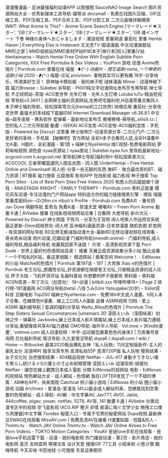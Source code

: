 漫漫撸漫画 - 亚洲最强福利动漫APP
以图搜图
SauceNAO Image Search
图片资源网站大全 - 优秀新媒体工具导航-媒帮派
docsmall - 免费在线图片压缩、GIF压缩工具、PDF压缩工具、PDF合并工具、PDF分割工具
二次元画像詳細検索
WAIT: What Anime Is This? - Anime Scene Search Engine
[マーマレード★スター', 'GB
[マーマレード★スター', 'GB
[マーマレード★スター', 'GB
魂インサート 下巻 神様の身体へおじゃまします - 潮浪视频
里番频道
番茄社
里番
Hentai Haven | Everything Else is Irrelevant
叉叉虎TV-国语漫画 中文动漫旗舰站
MMD之家 | MMD视频站|MMD素材|P站R18|本子|单行本|同人|里番|V站
Hentaimama – Watch Hentai Free Online With English Subtitle
Porn Categories, XXX Free Porntube & Sex Videos :: YouPorn
游戏
动漫
Anime色情片 | Pornhub.com
里番在线
喵屋 -❥(^_-)
动画片 - 捏它追剧-nieta_一个神奇的追剧小站
2020 -❥(^_-) 喵屋-论坛
pixivision- 事物其实可以更有趣
18岁-分享快乐，传递美好生活！
原神抽卡模拟器 - 我的袜子呢
谜妹漫画 Mimei｜动漫神器下载
磁力Browse :: Sukebei
派导航 - PI001纯文字动漫网址发布页专用导航
绅士导航
不正经网站-茶馆-ACG里世界
光年灯塔 - 光年人生灯塔
Lutube
luTu-精品短视频
零导航v3.3601 | 全网绅士福利资源网站,宅男吧宅福利吧,H动漫零番合集同人本子绅士福利导航，轻松探索零次元(hentai的工口世界)
呋哩应用
番茄社-分享改变世界
最强大的多线程下载器IDM Internet Download Manager v6.38.9.1 中文版+超多皮肤 - 佛系软件
爱弹幕 - 最新地址发布页
嘶哩嘶哩-萌导航_silisili.cc | 您的私人二次元导航姬
動畫 - ISEKAI
ACG宝库-ACG宝物-ACG福利宝库 - 手机版 - Powered by Discuz!
涩里番
绅士咖啡厅-动漫资源分享-二次元门户-二次元爱好者的圣地 - 手机版
【破解吧】官方网站
全彩h本子合集同人誌,全彩H漫畫中文A漫、H圖片、全彩漫画 - 第1頁 » 喵紳士NyaHentai
维C视频-免费电影网站
萝莉呦呦视频
调色盘
nyaa资源站 | nyaa里站 | Sukebei.nyaa.fun
里导航最新地址-acgcool.com h.acgcool.net
里导航|绅士导航|福利导H-轻松探索里次元ACGCOOL
王者荣耀国漫同人图去衣图 - 同人图
UnderHentai – Free Hentai Online and Download!
闲人吧-分享一些无聊的东西
聚BT - 聚合最优质的BT、磁力资源 | BT搜索 磁力搜索 云盘搜索 影视APP 在线影视 磁力影视 种子搜索
Top Porn Sites - List of Best Porn Sites Free Videos 2020
和惹火的后姐姐做个游戏 - ANASTASIA KNIGHT - FAMILY THERAPY - Pornhub.com
黑料正能量
樱花风车动漫-专注动漫的门户网站app
特别适合你的磁力链接搜索引擎 - 搜饭
喵屋里番库密码xn--i2r26m.cn
nibuh's Profile - Pornhub.com
免費A片 - 番号鸽 Jav Dove
萌翻导航
爱奇岛
免費A漫 - 禁漫天堂
嘟嘟AV – Freen Porn Anime
動畫卡通 | AVbebe
搜番
在线影视视频网站合集 | 合集网
大佬导航
新の次元 - Powered by Discuz!
绅士网盘
不死鸟 - 分享为王官网
闲人吧素人作品预览系统
最近更新-Dmm视频预览-闲人吧
亚洲福利漫画资源-日本禁漫屋
随机色图
虾库网 - 有资源的网址导航
BD无修无删减版动漫大全-最新BD无修动漫视频在线观看 - 奇米奇米动漫
肉片动漫_花瓣动漫
门福利导航(mendh.online) - 门福利导航,成人福利导航,精品福利导航
收藏我回家不迷路！
片库 - 高清影视资源下载
Porn Dude - 世界上最好的色情网站目录！
搜番
天翼云盘资源收集分享小站
酷比追番 ^ 一个不知名的K站，看这里很酷！
精选网站 | 极客空间
Welcome！ - EdNovas的小站
Matchie的色情片 | Pornhub
第197话 - 197 | 大贵族
Xiao e的色情片 | Pornhub
老王论坛_原魔性论坛_好资源都在隔壁老王论坛_只做精品资源的成人论坛
杯子大陆 - 飞机杯测评站 名器科普站 你想要的杯子我都有
黑料姬 – 黑料姬
ACGN资源 – 布丁次元（创意社）
18+动漫 | bilibili.xxx 哔哩哔哩18+ | Page 2
排行榜-181漫画网
ACG网址导航(beta)
八掛うみ(Umi Yatsugake/20岁) - Xslist资料库
豆瓣电影 Top250
喵紳士NyaHentai.com - 免費18h中文成人漫畫、h同人本子合集、在線情色H漫畫、線上工口同人A漫画
追番
ASMR视频 归档 - 爱上ASMR
福利姬导航 | 低调的福利分享站
Waifu_Bliss的色情片 | Pornhub
The Step Sisters Sexual Circumstances [umemaro 3D
深田えいみ（深田咏美）封神之作 – 弹幕社
Javbooks,線上日本成人影片情報站,線上日本成人影片磁力連結分享站,番號搜尋共享AV磁力連結
OMO导航-海外华人导航 ·
Vol.moe = [Kindle漫畫', 'volmoe.com
成人动漫视频：中字-运动服包裹着色色的身体2 | 万库番号查询网
花社福利导航
情涩导航-久久爱情涩导航
dopa6 / dopa6.com / wiki / Home — Bitbucket
最美2020极品爆乳女神『私人玩物』11月定制版新作-主人的豪乳女仆 淫语呻吟 独享淫荡专用 高清私拍55P 高清720P版
私人玩物 搜索结果 - 女子文化社
白虎搜索结果 - 404精品视频
Netflav - JUL-417 身動きできない僕を焦らし続けるドS介護士の寸止め射精管理 深田えいみ
动漫视频-妖姬社
Netflav - 讓您在線上觀賞日本成人電影
分類
EdNovas的视频站
电影 - EdNovas的视频站
情色網站大全 - 成人網站 - 色情網
我在LOFTER发现了一个不错的博客：AB神社APP，快来围观
Catchcat 抓小猫小游戏 | EdNovas 的小站
圈小猫小游戏
动画 Archives - 爱漫岛-爱漫岛
141JJ最全成人網站列表，您總能找到您需要的色情網站 - 成人導航- AV網 - 中文字幕AV, Jav777, AV01, Jable, 444coffee, pigav, youav, netflav, 5278, AV哥, 141
動畫卡通 | AVbebe
分类动漫专区中的视频
奈飞星影视
IACG.RIP
鷺沢 非情 痴漢に喘ぐ文学少女 無残エロ墜ち肉便器[中文字幕
7xvideo
秘密入口 - 专属于宅男的秘密网站
Dopa视频,最新麻豆SWAG在线观看
MissAV.com | 免費高清AV在線看
H漫畫貼圖 - 短篇&同人 - 7mmtv.tv - Watch JAV Online
7mmtv.tv - Watch JAV Online
AVsee.tv
Free Porn Videos - TOKYO Motion
Categories - YouAV
爸爸love手机在线观看 - 爸爸love手机迅雷下载 - 动漫 - 她的电影网
热门播放动漫 - 第2页 - 影片筛选 - 她的电影网
首页
去转盘网
嚓哩文库
设计天堂
搜搜GIF
77工具
小昭来啦
小葱计算
酷嗨导航
今天买啥
书签地球
小可搜搜
东吴证券期货
